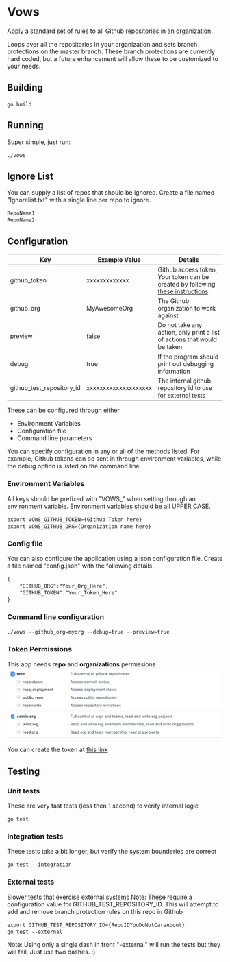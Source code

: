 # Vows
Apply a standard set of rules to all Github repositories in an organization.

Loops over all the repositories in your organization and sets branch protections on the master branch.  These branch protections are currently hard coded, but a future enhancement will allow these to be customized to your needs.

## Building
```
go build
```

## Running
Super simple, just run:
```
./vows
```

## Ignore List
You can supply a list of repos that should be ignored.  Create a file named "Ignorelist.txt" with a single line per repo to ignore.
```
RepoName1
RepoName2
```

## Configuration
| Key | Example Value | Details |
| --- | ------------- | ------- |
|github_token|xxxxxxxxxxxxx|Github access token, Your token can be created by following [these instructions](https://help.github.com/en/articles/creating-a-personal-access-token-for-the-command-line)|
|github_org|MyAwesomeOrg|The Github organization to work against|
|preview|false|Do not take any action, only print a list of actions that would be taken|
|debug|true|If the program should print out debugging information|
|github_test_repository_id|xxxxxxxxxxxxxxxxxxxx|The internal github repository id to use for external tests|

These can be configured through either
* Environment Variables
* Configuration file
* Command line parameters

You can specify configuration in any or all of the methods listed.  For example, Github tokens can be sent in through environment variables, while the debug option is listed on the command line.

### Environment Variables
All keys should be prefixed with "VOWS_" when setting through an environment variable.  Environment variables should be all UPPER CASE.
```
export VOWS_GITHUB_TOKEN={Github Token here}
export VOWS_GITHUB_ORG={Organization name here}
```

### Config file
You can also configure the application using a json configuration file.  Create a file named "config.json" with the following details.   
```
{
    "GITHUB_ORG":"Your_Org_Here",
    "GITHUB_TOKEN":"Your_Token_Here"
}
```
### Command line configuration
```
./vows --github_org=myorg --debug=true --preview=true
```

### Token Permissions
This app needs **repo** and **organizations** permissions
![token permissions](assets/repo-permissions.png)

You can create the token at [this link](https://help.github.com/en/articles/creating-a-personal-access-token-for-the-command-line)

## Testing

### Unit tests
These are very fast tests (less then 1 second) to verify internal logic 
```
go test
```

### Integration tests
These tests take a bit longer, but verify the system bounderies are correct
```
go test --integration
```

### External tests
Slower tests that exercise external systems
Note: These require a configuration value for GITHUB_TEST_REPOSITORY_ID. This will attempt to add and remove branch protection rules on this repo in Github
```
export GITHUB_TEST_REPOSITORY_ID={RepoIDYouDoNotCareAbout}
go test --external
```
Note: Using only a single dash in front "-external" will run the tests but they will fail.  Just use two dashes.  :)  
